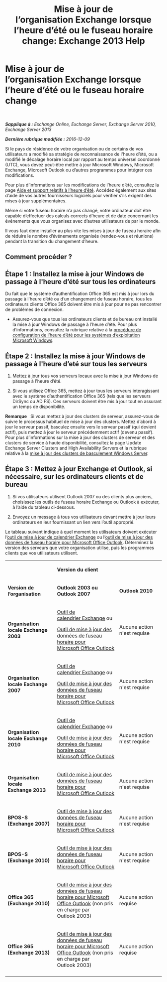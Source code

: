 ﻿---
title: 'Mise à jour de l’organisation Exchange lorsque l’heure d’été ou le fuseau horaire change: Exchange 2013 Help'
TOCTitle: Mise à jour de l’organisation Exchange lorsque l’heure d’été ou le fuseau horaire change
ms:assetid: 5b12615c-24cf-4f46-bf3c-2334dc734ef8
ms:mtpsurl: https://technet.microsoft.com/fr-fr/library/Hh530051(v=EXCHG.150)
ms:contentKeyID: 70087267
ms.date: 04/24/2018
mtps_version: v=EXCHG.150
ms.translationtype: HT
---

# Mise à jour de l’organisation Exchange lorsque l’heure d’été ou le fuseau horaire change

 

_**Sapplique à :** Exchange Online, Exchange Server, Exchange Server 2010, Exchange Server 2013_

_**Dernière rubrique modifiée :** 2016-12-09_

Si le pays de résidence de votre organisation ou de certains de vos utilisateurs a modifié sa stratégie de reconnaissance de l'heure d’été, ou a modifié le décalage horaire local par rapport au temps universel coordonné (UTC), vous devez peut-être mettre à jour Microsoft Windows, Microsoft Exchange, Microsoft Outlook ou d’autres programmes pour intégrer ces modifications.

Pour plus d’informations sur les modifications de l’heure d’été, consultez la page [Aide et support relatifs à l’heure d’été](https://go.microsoft.com/fwlink/p/?linkid=99640). Accédez également aux sites d’aide de vos autres fournisseurs logiciels pour vérifier s’ils exigent des mises à jour supplémentaires.

Même si votre fuseau horaire n’a pas changé, votre ordinateur doit être capable d’effectuer des calculs corrects d’heure et de date concernant les événements que vous organisez avec d’autres utilisateurs de par le monde.

Il vous faut donc installer au plus vite les mises à jour de fuseau horaire afin de réduire le nombre d’événements organisés (rendez-vous et réunions) pendant la transition du changement d’heure.

## Comment procéder ?

## Étape 1 : Installez la mise à jour Windows de passage à l'heure d’été sur tous les ordinateurs

Du fait que le système d’authentification Office 365 est mis à jour lors du passage à l'heure d’été ou d’un changement de fuseau horaire, tous les ordinateurs clients Office 365 doivent être mis à jour pour ne pas rencontrer de problèmes de connexion.

  - Assurez-vous que tous les ordinateurs clients et de bureau ont installé la mise à jour Windows de passage à l’heure d’été. Pour plus d’informations, consultez la rubrique relative à la [procédure de configuration de l’heure d’été pour les systèmes d’exploitation Microsoft Windows](http://go.microsoft.com/fwlink/p/?linkid=3052&kbid=914387).

## Étape 2 : Installez la mise à jour Windows de passage à l'heure d’eté sur tous les serveurs

1.  Mettez à jour tous vos serveurs locaux avec la mise à jour Windows de passage à l'heure d’été.

2.  Si vous utilisez Office 365, mettez à jour tous les serveurs interagissant avec le système d’authentification Office 365 (tels que les serveurs DirSync ou AD FS). Ces serveurs doivent être mis à jour tout en assurant un temps de disponibilité.

**Remarque**   Si vous mettez à jour des clusters de serveur, assurez-vous de suivre le processus habituel de mise à jour des clusters. Mettez d’abord à jour le serveur passif, basculez ensuite vers le serveur passif (qui devient actif), puis mettez à jour le serveur précédemment actif (devenu passif). Pour plus d’informations sur la mise à jour des clusters de serveur et des clusters de service à haute disponibilité, consultez la page Update Exchange Server Clusters and High Availability Servers et la rubrique relative à la [mise à jour des clusters de basculement Windows Server](https://support.microsoft.com/fr-fr/kb/174799).

## Étape 3 : Mettez à jour Exchange et Outlook, si nécessaire, sur les ordinateurs clients et de bureau

1.  Si vos utilisateurs utilisent Outlook 2007 ou des clients plus anciens, choisissez les outils de fuseau horaire Exchange ou Outlook à exécuter, à l’aide du tableau ci-dessous.

2.  Envoyez un message à tous vos utilisateurs devant mettre à jour leurs ordinateurs en leur fournissant un lien vers l’outil approprié.

Le tableau suivant indique à quel moment les utilisateurs doivent exécuter l’[outil de mise à jour de calendrier Exchange](http://go.microsoft.com/fwlink/p/?linkid=3052&kbid=930879) ou l’[outil de mise à jour des données de fuseau horaire pour Microsoft Office Outlook](http://go.microsoft.com/fwlink/p/?linkid=3052&kbid=931667). Déterminez la version des serveurs que votre organisation utilise, puis les programmes clients que vos utilisateurs utilisent.


<table>
<colgroup>
<col style="width: 33%" />
<col style="width: 33%" />
<col style="width: 33%" />
</colgroup>
<tbody>
<tr class="odd">
<td><p></p></td>
<td><p><strong>Version du client</strong></p></td>
<td></td>
</tr>
<tr class="even">
<td><p><strong>Version de l’organisation</strong></p></td>
<td><p><strong>Outlook 2003 ou Outlook 2007</strong></p></td>
<td><p><strong>Outlook 2010</strong></p></td>
</tr>
<tr class="odd">
<td><p><strong>Organisation locale Exchange 2003</strong></p></td>
<td><p><a href="http://go.microsoft.com/fwlink/p/?linkid=3052&kbid=930879">Outil de calendrier Exchange</a> ou</p>
<p><a href="http://go.microsoft.com/fwlink/p/?linkid=3052&kbid=931667">Outil de mise à jour des données de fuseau horaire pour Microsoft Office Outlook</a></p></td>
<td><p>Aucune action n'est requise</p></td>
</tr>
<tr class="even">
<td><p><strong>Organisation locale Exchange 2007</strong></p></td>
<td><p><a href="http://go.microsoft.com/fwlink/p/?linkid=3052&kbid=930879">Outil de calendrier Exchange</a> ou</p>
<p><a href="http://go.microsoft.com/fwlink/p/?linkid=3052&kbid=931667">Outil de mise à jour des données de fuseau horaire pour Microsoft Office Outlook</a></p></td>
<td><p>Aucune action n'est requise</p></td>
</tr>
<tr class="odd">
<td><p><strong>Organisation locale Exchange 2010</strong></p></td>
<td><p><a href="http://go.microsoft.com/fwlink/p/?linkid=3052&kbid=930879">Outil de calendrier Exchange</a> ou</p>
<p><a href="http://go.microsoft.com/fwlink/p/?linkid=3052&kbid=931667">Outil de mise à jour des données de fuseau horaire pour Microsoft Office Outlook</a></p></td>
<td><p>Aucune action n'est requise</p></td>
</tr>
<tr class="even">
<td><p><strong>Organisation locale Exchange 2013</strong></p></td>
<td><p><a href="http://go.microsoft.com/fwlink/p/?linkid=3052&kbid=931667">Outil de mise à jour des données de fuseau horaire pour Microsoft Office Outlook</a></p></td>
<td><p>Aucune action n'est requise</p></td>
</tr>
<tr class="odd">
<td><p><strong>BPOS-S (Exchange 2007)</strong></p></td>
<td><p><a href="http://go.microsoft.com/fwlink/p/?linkid=3052&kbid=931667">Outil de mise à jour des données de fuseau horaire pour Microsoft Office Outlook</a></p></td>
<td><p>Aucune action n'est requise</p></td>
</tr>
<tr class="even">
<td><p><strong>BPOS-S (Exchange 2010)</strong></p></td>
<td><p><a href="http://go.microsoft.com/fwlink/p/?linkid=3052&kbid=931667">Outil de mise à jour des données de fuseau horaire pour Microsoft Office Outlook</a></p></td>
<td><p>Aucune action n'est requise</p></td>
</tr>
<tr class="odd">
<td><p><strong>Office 365 (Exchange 2010)</strong></p></td>
<td><p><a href="http://go.microsoft.com/fwlink/p/?linkid=3052&kbid=931667">Outil de mise à jour des données de fuseau horaire pour Microsoft Office Outlook</a> (non pris en charge par Outlook 2003)</p></td>
<td><p>Aucune action requise</p></td>
</tr>
<tr class="even">
<td><p><strong>Office 365 (Exchange 2013)</strong></p></td>
<td><p><a href="http://go.microsoft.com/fwlink/p/?linkid=3052&kbid=931667">Outil de mise à jour des données de fuseau horaire pour Microsoft Office Outlook</a> (non pris en charge par Outlook 2003)</p></td>
<td><p>Aucune action requise</p></td>
</tr>
<tr class="odd">
<td></td>
<td></td>
<td></td>
</tr>
</tbody>
</table>


